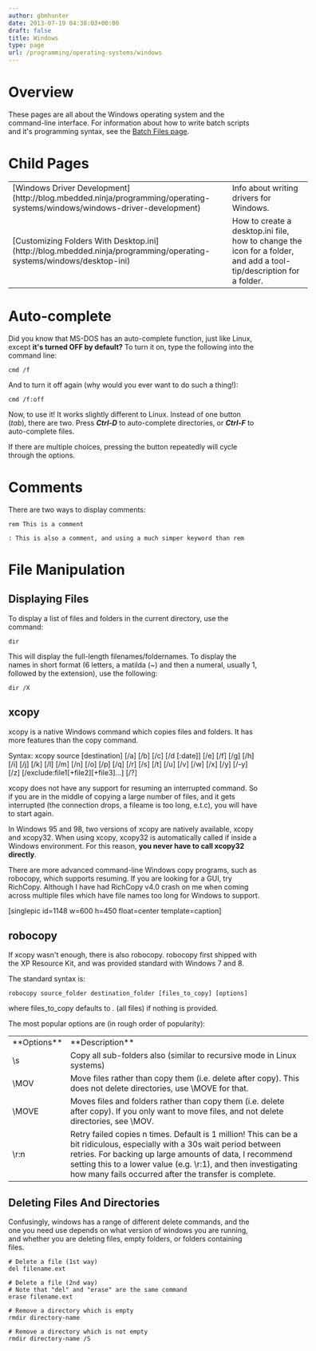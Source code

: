 ```yaml
---
author: gbmhunter
date: 2013-07-19 04:38:03+00:00
draft: false
title: Windows
type: page
url: /programming/operating-systems/windows
---
```


# Overview


These pages are all about the Windows operating system and the command-line interface. For information about how to write batch scripts and it's programming syntax, see the [Batch Files page](http://blog.mbedded.ninja/programming/languages/batch-files).


# Child Pages


<table style="width: 600px;" border="0" >
<tbody >
<tr >

<td >[Windows Driver Development](http://blog.mbedded.ninja/programming/operating-systems/windows/windows-driver-development)
</td>

<td >Info about writing drivers for Windows.
</td>
</tr>
<tr >

<td >[Customizing Folders With Desktop.ini](http://blog.mbedded.ninja/programming/operating-systems/windows/desktop-ini)
</td>

<td >How to create a desktop.ini file, how to change the icon for a folder, and add a tool-tip/description for a folder.
</td>
</tr>
</tbody>
</table>


# Auto-complete


Did you know that MS-DOS has an auto-complete function, just like Linux, except **it's turned OFF by default?** To turn it on, type the following into the command line:

    
    cmd /f


And to turn it off again (why would you ever want to do such a thing!):

    
    cmd /f:off


Now, to use it! It works slightly different to Linux. Instead of one button (_tab_), there are two. Press **_Ctrl-D_** to auto-complete directories, or **_Ctrl-F_** to auto-complete files.

If there are multiple choices, pressing the button repeatedly will cycle through the options.


# Comments


There are two ways to display comments:

    
    rem This is a comment
    
    : This is also a comment, and using a much simper keyword than rem




# File Manipulation




## Displaying Files


To display a list of files and folders in the current directory, use the command:

    
    dir


This will display the full-length filenames/foldernames. To display the names in short format (6 letters, a matilda (~) and then a numeral, usually 1, followed by the extension), use the following:

    
    dir /X




## xcopy


xcopy is a native Windows command which copies files and folders. It has more features than the copy command.

Syntax: xcopy source [destination] [/a] [/b] [/c] [/d [:date]] [/e] [/f] [/g] [/h] [/i] [/j] [/k] [/l] [/m] [/n] [/o] [/p] [/q] [/r] [/s] [/t] [/u] [/v] [/w] [/x] [/y] [/-y] [/z] [/exclude:file1[+file2][+file3]...] [/?]

xcopy does not have any support for resuming an interrupted command. So if you are in the middle of copying a large number of files, and it gets interrupted (the connection drops, a fileame is too long, e.t.c), you will have to start again.

In Windows 95 and 98, two versions of xcopy are natively available, xcopy and xcopy32. When using xcopy, xcopy32 is automatically called if inside a Windows environment. For this reason, **you never have to call xcopy32 directly**.

There are more advanced command-line Windows copy programs, such as robocopy, which supports resuming. If you are looking for a GUI, try RichCopy. Although I have had RichCopy v4.0 crash on me when coming across multiple files which have file names too long for Windows to support.

[singlepic id=1148 w=600 h=450 float=center template=caption]


## robocopy


If xcopy wasn't enough, there is also robocopy. robocopy first shipped with the XP Resource Kit, and was provided standard with Windows 7 and 8.

The standard syntax is:

    
    robocopy source_folder destination_folder [files_to_copy] [options]


where files_to_copy defaults to *.* (all files) if nothing is provided.

The most popular options are (in rough order of popularity):
<table style="width: 600px;" border="0" >
<tbody >
<tr >

<td >**Options**
</td>

<td >**Description**
</td>
</tr>
<tr >

<td >\s
</td>

<td >Copy all sub-folders also (similar to recursive mode in Linux systems)
</td>
</tr>
<tr >

<td >\MOV
</td>

<td >Move files rather than copy them (i.e. delete after copy). This does not delete directories, use \MOVE for that.
</td>
</tr>
<tr >

<td >\MOVE
</td>

<td >Moves files and folders rather than copy them (i.e. delete after copy). If you only want to move files, and not delete directories, see \MOV.
</td>
</tr>
<tr >

<td >\r:n
</td>

<td >Retry failed copies n times. Default is 1 million! This can be a bit ridiculous, especially with a 30s wait period between retries. For backing up large amounts of data, I recommend setting this to a lower value (e.g. \r:1), and then investigating how many fails occurred after the transfer is complete.
</td>
</tr>
</tbody>
</table>



## Deleting Files And Directories


Confusingly, windows has a range of different delete commands, and the one you need use depends on what version of windows you are running, and whether you are deleting files, empty folders, or folders containing files.

    
    # Delete a file (1st way)
    del filename.ext
    
    # Delete a file (2nd way)
    # Note that "del" and "erase" are the same command
    erase filename.ext
    
    # Remove a directory which is empty
    rmdir directory-name
    
    # Remove a directory which is not empty
    rmdir directory-name /S



